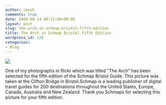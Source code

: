 ```yaml
---
author: imesh
comments: true
date: 2008-08-14 00:12:00+00:00
layout: post
slug: the-arch-in-schmap-bristol-fifth-edition
title: The Arch in Schmap Bristol Fifth Edition
wordpress_id: 129
categories:
- Blog
---
```


![](http://imesh.io/images/TheArchInSchmap/SchMap_CliftonSuspensionBridge_Summary.PNG)

One of my photographs in flickr which was titled "The Arch" has been selected for the fifth edition of the Schmap Bristol Guide. This picture was taken at the Clifton Bridge in Bristol.Schmap is a leading publisher of digital travel guides for 200 destinations throughout the United States, Europe, Canada, Australia and New Zealand. Thank you Schmaps for selecting this picture for your fifth edition.
